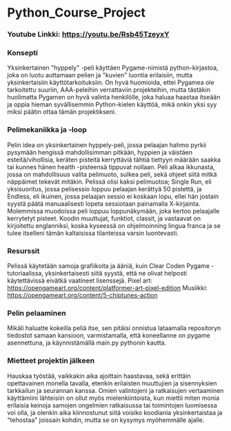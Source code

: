 # Python_Course_Project
### Youtube Linkki: https://youtu.be/Rsb45TzeyxY

### Konsepti
Yksinkertainen "hyppely" -peli käyttäen Pygame-nimistä python-kirjastoa, joka on luotu auttamaan pelien ja "kuvien" luontia erilaisiin, mutta yksinkertaisiin käyttötarkoituksiin. On hyvä huomioida, ettei Pygamea ole tarkoitettu suuriin, AAA-peleihin verrattaviin projekteihin, mutta tästäkin huolimatta Pygamen on hyvä valinta henkilölle, joka haluaa haastaa itseään ja oppia hieman syvällisemmin Python-kielen käyttöä, mikä onkin yksi syy miksi päätin ottaa tämän projektikseni.

### Pelimekaniikka ja -loop
Pelin idea on yksinkertainen hyppely-peli, jossa pelaajan hahmo  pyrkii pysymään hengissä mahdollisimman pitkään, hyppien ja väistäen esteitä/vihollisia, keräten pisteitä kerryttäviä tähtiä tiettyyn määrään saakka tai kunnes hänen health -pisteensä tippuvat nollaan.
Peli alkaa ikkunasta, jossa on mahdollisuus valita pelimuoto, sulkea peli, sekä ohjeet siitä mitkä näppäimet tekevät mitäkin.
Pelissä olisi kaksi pelimuotoa; Single Run, eli yksisuoritus, jossa pelisessio loppuu pelaajan kerättyä 50 pistettä, ja Endless, eli ikuinen, jossa pelaajan sessio ei koskaan lopu, ellei hän jostain syystä päätä manuaalisesti lopeta sessiotaan painamalla X-kirjainta. Molemmissa muodoissa peli loppuu loppunäkymään, joka kertoo pelaajalle kerrytetyt pisteet.
Koodin muuttujat, funktiot, classit, ja vastaavat on kirjoitettu englanniksi, koska kyseessä on ohjelmoinning lingua franca ja se tulee itselleni tämän kaltaisissa tilanteissa varsin luontevasti.

### Resurssit
Pelissä käytetään samoja grafiikoita ja ääniä, kuin Clear Coden Pygame -tutoriaalissa, yksinkertaisesti siitä syystä, että ne olivat helposti käytettävissä eivätkä vaatineet lisenssejä.
Pixel art: https://opengameart.org/content/platformer-art-pixel-edition
Musiikki: https://opengameart.org/content/5-chiptunes-action

### Pelin pelaaminen
Mikäli haluatte kokeilla peliä itse, sen pitäisi onnistua lataamalla repositoryn tiedostot samaan kansioon, varmistamalla, että koneellanne on pygame asennettuna, ja käynnistämällä main.py pythonin kautta.

### Mietteet projektin jälkeen
Hauskaa työstää, vaikkakin aika ajoittain haastavaa, sekä erittäin opettavainen monella tavalla, etenkin erilaisten muuttujien ja sisennyksien tarkkailun ja seurannan kanssa.
Omien valintojeni ja ratkaisujen vertaaminen käyttämiini lähteisiin on ollut myös mielenkiintoista, kun miettii miten monia erilaisia keinoja samojen ongelmien ratkaisussa tai toimintojen luomisessa voi olla, ja olenkin aika kiinnostunut siitä voisiko koodiania yksinkertaistaa ja "tehostaa" joissain kohdin, mutta se on kysymys myöhemmälle ajalle.



